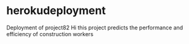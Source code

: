 # herokudeployment
Deployment of project82
Hi this project predicts the performance and efficiency of construction workers
